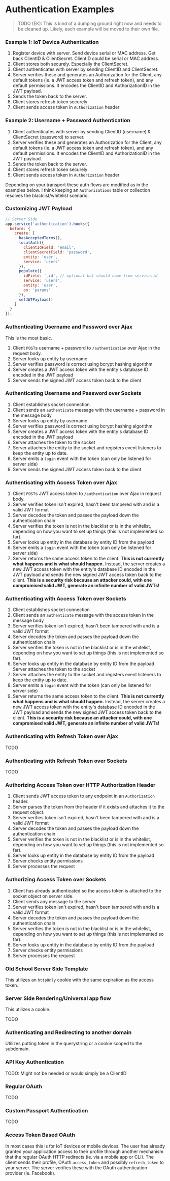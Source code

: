 # Authentication Examples

>TODO (EK): This is kind of a dumping ground right now and needs to be cleaned up. Likely, each example will be moved to their own file.

### Example 1: IoT Device Authentication

1. Register device with server. Send device serial or MAC address. Get back ClientID & ClientSecret. ClientID could be serial or MAC address.
2. Client stores both securely. Especially the ClientSecret.
3. Client authenticates with server by sending ClientID and ClientSecret.
4. Server verifies these and generates an Authorization for the Client, any default tokens (ie. a JWT access token and refresh token), and any default permissions. It encodes the ClientID and AuthorizationID in the JWT payload.
5. Sends the token back to the server.
6. Client stores refresh token securely
7. Client sends access token in `Authorization` header

### Example 2: Username + Password Authentication

1. Client authenticates with server by sending ClientID (username) & ClientSecret (password) to server.
2. Server verifies these and generates an Authorization for the Client, any default tokens (ie. a JWT access token and refresh token), and any default permissions. It encodes the ClientID and AuthorizationID in the JWT payload.
3. Sends the token back to the server.
4. Client stores refresh token securely
5. Client sends access token in `Authorization` header

Depending on your transport these auth flows are modified as in the examples below. I think keeping an `Authorizations` table or collection resolves the blacklist/whitelist scenario.

### Customizing JWT Payload

```js
// Server Side
app.service('authentication').hooks({
  before: {
    create: [
      hasAcceptedTerms(),
      localAuth({
        clientIdField: 'email',
        clientSecretField: 'password',
        entity: 'user',
        service: 'users'
      }),
      populate({
        idField: '_id', // optional but should come from service.id
        service: 'users',
        entity: 'user',
        on: 'params'
      }),
      setJWTPayload()
    ]
  }
});
```

### Authenticating Username and Password over Ajax

This is the most basic.

1. Client `POST`s username + password to `/authentication` over Ajax in the request body.
2. Server looks up entity by username
3. Server verifies password is correct using bcrypt hashing algorithm
4. Server creates a JWT access token with the entity's database ID encoded in the JWT payload
5. Server sends the signed JWT access token back to the client

### Authenticating Username and Password over Sockets

1. Client establishes socket connection
2. Client sends an `authenticate` message with the username + password in the message body
3. Server looks up entity by username
4. Server verifies password is correct using bcrypt hashing algorithm
5. Server creates a JWT access token with the entity's database ID encoded in the JWT payload
6. Server attaches the token to the socket
7. Server attaches the entity to the socket and registers event listeners to keep the entity up to date.
8. Server emits a `login` event with the token (can only be listened for server side)
9. Server sends the signed JWT access token back to the client

### Authenticating with Access Token over Ajax

1. Client `POST`s JWT access token to `/authentication` over Ajax in request body.
2. Server verifies token isn't expired, hasn't been tampered with and is a valid JWT format
3. Server decodes the token and passes the payload down the authentication chain
4. Server verifies the token is not in the blacklist or is in the whitelist, depending on how you want to set up things (this is not implemented so far).
5. Server looks up entity in the database by entity ID from the payload
6. Server emits a `login` event with the token (can only be listened for server side)
7. Server returns the same access token to the client. **This is not currently what happens and is what should happen.** Instead, the server creates a new JWT access token with the entity's database ID encoded in the JWT payload and  sends the new signed JWT access token back to the client. **This is a security risk because an attacker could, with one compromised valid JWT, generate an infinite number of valid JWTs!**

### Authenticating with Access Token over Sockets

1. Client establishes socket connection
2. Client sends an `authenticate` message with the access token in the message body
3. Server verifies token isn't expired, hasn't been tampered with and is a valid JWT format
4. Server decodes the token and passes the payload down the authentication chain
5. Server verifies the token is not in the blacklist or is in the whitelist, depending on how you want to set up things (this is not implemented so far).
6. Server looks up entity in the database by entity ID from the payload
Server attaches the token to the socket
7. Server attaches the entity to the socket and registers event listeners to keep the entity up to date.
8. Server emits a `login` event with the token (can only be listened for server side)
9. Server returns the same access token to the client. **This is not currently what happens and is what should happen.** Instead, the server creates a new JWT access token with the entity's database ID encoded in the JWT payload and  sends the new signed JWT access token back to the client. **This is a security risk because an attacker could, with one compromised valid JWT, generate an infinite number of valid JWTs!**

### Authenticating with Refresh Token over Ajax

TODO

### Authenticating with Refresh Token over Sockets

TODO

### Authorizing Access Token over HTTP Authorization Header

1. Client sends JWT access token to any endpoint in an `Authorization` header.
2. Server parses the token from the header if it exists and attaches it to the request object.
3. Server verifies token isn't expired, hasn't been tampered with and is a valid JWT format
4. Server decodes the token and passes the payload down the authentication chain
5. Server verifies the token is not in the blacklist or is in the whitelist, depending on how you want to set up things (this is not implemented so far).
6. Server looks up entity in the database by entity ID from the payload
7. Server checks entity permissions
8. Server processes the request

### Authorizing Access Token over Sockets

1. Client has already authenticated so the access token is attached to the socket object on server side.
2. Client sends any message to the server
3. Server verifies token isn't expired, hasn't been tampered with and is a valid JWT format
4. Server decodes the token and passes the payload down the authentication chain
5. Server verifies the token is not in the blacklist or is in the whitelist, depending on how you want to set up things (this is not implemented so far).
6. Server looks up entity in the database by entity ID from the payload
7. Server checks entity permissions
8. Server processes the request

### Old School Server Side Template

This utilizes an `httpOnly` cookie with the same expiration as the access token.

### Server Side Rendering/Universal app flow

This utilizes a cookie.

TODO

### Authenticating and Redirecting to another domain

Utilizes putting token in the querystring or a cookie scoped to the subdomain.

### API Key Authentication

TODO: Might not be needed or would simply be a ClientID

### Regular OAuth

TODO

### Custom Passport Authentication

TODO

### Access Token Based OAuth

In most cases this is for IoT devices or mobile devices. The user has already granted your application access to their profile through another mechanism that the regular OAuth HTTP redirects (ie. via a mobile app or CLI). The client sends their profile, OAuth `access_token` and possibly `refresh_token` to your server. The server verifies these with the OAuth authentication provider (ie. Facebook).
